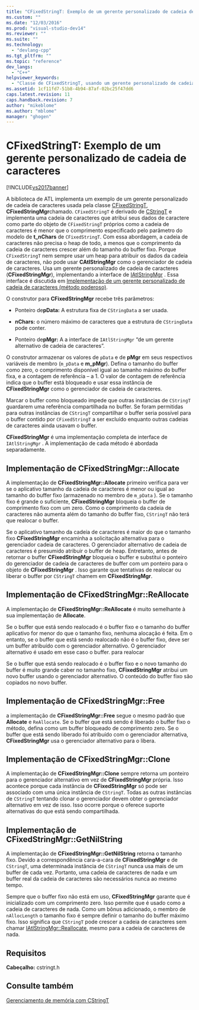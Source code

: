 ```yaml
---
title: "CFixedStringT: Exemplo de um gerente personalizado de cadeia de caracteres | Microsoft Docs"
ms.custom: ""
ms.date: "12/03/2016"
ms.prod: "visual-studio-dev14"
ms.reviewer: ""
ms.suite: ""
ms.technology: 
  - "devlang-cpp"
ms.tgt_pltfrm: ""
ms.topic: "reference"
dev_langs: 
  - "C++"
helpviewer_keywords: 
  - "Classe de CFixedStringT, usando um gerente personalizado de cadeia de caracteres"
ms.assetid: 1cf11fd7-51b8-4b94-87af-02bc25f47dd6
caps.latest.revision: 11
caps.handback.revision: 7
author: "mikeblome"
ms.author: "mblome"
manager: "ghogen"
---
```

# CFixedStringT: Exemplo de um gerente personalizado de cadeia de caracteres
[!INCLUDE[vs2017banner](../assembler/inline/includes/vs2017banner.md)]

A biblioteca de ATL implementa um exemplo de um gerente personalizado de cadeia de caracteres usada pela classe [CFixedStringT](../atl-mfc-shared/reference/cfixedstringt-class.md), **CFixedStringMgr**chamado.  `CFixedStringT` é derivado de [CStringT](../atl-mfc-shared/reference/cstringt-class.md) e implementa uma cadeia de caracteres que atribui seus dados de caractere como parte do objeto de `CFixedStringT` próprios como a cadeia de caracteres é menor que o comprimento especificado pelo parâmetro do modelo de **t\_nChars** de `CFixedStringT`.  Com essa abordagem, a cadeia de caracteres não precisa o heap de todo, a menos que o comprimento da cadeia de caracteres crescer além do tamanho do buffer fixo.  Porque `CFixedStringT` nem sempre usar um heap para atribuir os dados da cadeia de caracteres, não pode usar **CAtlStringMgr** como o gerenciador de cadeia de caracteres.  Usa um gerente personalizado de cadeia de caracteres \(**CFixedStringMgr**\), implementando a interface de [IAtlStringMgr](../Topic/IAtlStringMgr%20Class.md) .  Essa interface é discutida em [Implementação de um gerente personalizado de cadeia de caracteres \(método poderoso\)](../Topic/Implementation%20of%20a%20Custom%20String%20Manager%20\(Advanced%20Method\).md).  
  
 O construtor para **CFixedStringMgr** recebe três parâmetros:  
  
-   Ponteiro de**pData:** A estrutura fixa de `CStringData` a ser usada.  
  
-   **nChars:** o número máximo de caracteres que a estrutura de `CStringData` pode conter.  
  
-   Ponteiro de**pMgr:** A a interface de `IAtlStringMgr` “de um gerente alternativo de cadeia de caracteres”.  
  
 O construtor armazenar os valores de `pData` e de **pMgr** em seus respectivos variáveis de membro \(`m_pData` e **m\_pMgr**\).  Defina o tamanho do buffer como zero, o comprimento disponível igual ao tamanho máximo do buffer fixa, e a contagem de referência – a 1.  O valor de contagem de referência indica que o buffer está bloqueado e usar essa instância de **CFixedStringMgr** como o gerenciador de cadeia de caracteres.  
  
 Marcar o buffer como bloqueado impede que outras instâncias de `CStringT` guardarem uma referência compartilhada no buffer.  Se foram permitidas para outras instâncias de `CStringT` compartilhar o buffer seria possível para o buffer contido por `CFixedStringT` a ser excluído enquanto outras cadeias de caracteres ainda usavam o buffer.  
  
 **CFixedStringMgr** é uma implementação completa de interface de `IAtlStringMgr` .  A implementação de cada método é abordada separadamente.  
  
## Implementação de CFixedStringMgr::Allocate  
 A implementação de **CFixedStringMgr::Allocate** primeiro verifica para ver se o aplicativo tamanho da cadeia de caracteres é menor ou igual ao tamanho do buffer fixo \(armazenado no membro de `m_pData` \).  Se o tamanho fixo é grande o suficiente, **CFixedStringMgr** bloqueia o buffer de comprimento fixo com um zero.  Como o comprimento da cadeia de caracteres não aumenta além do tamanho do buffer fixo, `CStringT` não terá que realocar o buffer.  
  
 Se o aplicativo tamanho da cadeia de caracteres é maior do que o tamanho fixo **CFixedStringMgr** encaminha a solicitação alternativa para o gerenciador cadeia de caracteres.  O gerenciador alternativo de cadeia de caracteres é presumido atribuir o buffer de heap.  Entretanto, antes de retornar o buffer **CFixedStringMgr** bloqueia o buffer e substitui o ponteiro do gerenciador de cadeia de caracteres de buffer com um ponteiro para o objeto de **CFixedStringMgr** .  Isso garante que tentativas de realocar ou liberar o buffer por `CStringT` chamem em **CFixedStringMgr**.  
  
## Implementação de CFixedStringMgr::ReAllocate  
 A implementação de **CFixedStringMgr::ReAllocate** é muito semelhante à sua implementação de **Allocate**.  
  
 Se o buffer que está sendo realocado é o buffer fixo e o tamanho do buffer aplicativo for menor do que o tamanho fixo, nenhuma alocação é feita.  Em o entanto, se o buffer que está sendo realocado não é o buffer fixo, deve ser um buffer atribuído com o gerenciador alternativo.  O gerenciador alternativo é usado em esse caso o buffer. para realocar  
  
 Se o buffer que está sendo realocado é o buffer fixo e o novo tamanho do buffer é muito grande caber no tamanho fixo, **CFixedStringMgr** atribui um novo buffer usando o gerenciador alternativo.  O conteúdo do buffer fixo são copiados no novo buffer.  
  
## Implementação de CFixedStringMgr::Free  
 a implementação de **CFixedStringMgr::Free** segue o mesmo padrão que **Allocate** e `ReAllocate`.  Se o buffer que está sendo é liberado o buffer fixo o método, defina como um buffer bloqueado de comprimento zero.  Se o buffer que está sendo liberado foi atribuído com o gerenciador alternativa, **CFixedStringMgr** usa o gerenciador alternativo para o libera.  
  
## Implementação de CFixedStringMgr::Clone  
 A implementação de **CFixedStringMgr::Clone** sempre retorna um ponteiro para o gerenciador alternativo em vez de **CFixedStringMgr** própria.  Isso acontece porque cada instância de **CFixedStringMgr** só pode ser associado com uma única instância de `CStringT`.  Todas as outras instâncias de `CStringT` tentando clonar o gerenciador devem obter o gerenciador alternativo em vez de isso.  Isso ocorre porque o oferece suporte alternativas do que está sendo compartilhada.  
  
## Implementação de CFixedStringMgr::GetNilString  
 A implementação de **CFixedStringMgr::GetNilString** retorna o tamanho fixo.  Devido a correspondência cara\-a\-cara de **CFixedStringMgr** e de `CStringT`, uma determinada instância de `CStringT` nunca usa mais de um buffer de cada vez.  Portanto, uma cadeia de caracteres de nada e um buffer real da cadeia de caracteres são necessários nunca ao mesmo tempo.  
  
 Sempre que o buffer fixo não está em uso, **CFixedStringMgr** garante que é inicializado com um comprimento zero.  Isso permite que é usado como a cadeia de caracteres de nada.  Como um bônus adicionado, o membro de `nAllocLength` o tamanho fixo é sempre definir o tamanho do buffer máximo fixo.  Isso significa que `CStringT` pode crescer a cadeia de caracteres sem chamar [IAtlStringMgr::Reallocate](../Topic/IAtlStringMgr::Reallocate.md), mesmo para a cadeia de caracteres de nada.  
  
## Requisitos  
 **Cabeçalho:** cstringt.h  
  
## Consulte também  
 [Gerenciamento de memória com CStringT](../atl-mfc-shared/memory-management-with-cstringt.md)